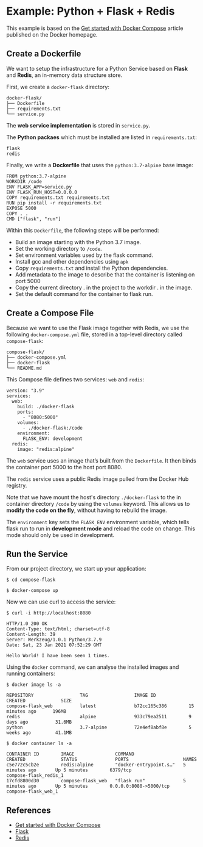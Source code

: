 # Example: Python + Flask + Redis

This example is based on the [Get started with Docker Compose](https://docs.docker.com/compose/gettingstarted/)
article published on the Docker homepage.

## Create a Dockerfile

We want to setup the infrastructure for a Python Service based on **Flask** 
and **Redis**, an in-memory data structure store.

First, we create a `docker-flask` directory:
```
docker-flask/
├── Dockerfile
├── requirements.txt
└── service.py
```
The **web service implementation** is stored in `service.py`. 

The **Python packaes** which must be installed are listed in `requirements.txt`:
```
flask
redis
```

Finally, we write a **Dockerfile** that uses the `python:3.7-alpine` base image:
```
FROM python:3.7-alpine
WORKDIR /code
ENV FLASK_APP=service.py
ENV FLASK_RUN_HOST=0.0.0.0
COPY requirements.txt requirements.txt
RUN pip install -r requirements.txt
EXPOSE 5000
COPY . .
CMD ["flask", "run"]
```
Within this `Dockerfile`, the following steps will be performed:
* Build an image starting with the Python 3.7 image.
* Set the working directory to `/code`.
* Set environment variables used by the flask command.
* Install gcc and other dependencies using `apk`
* Copy `requirements.txt` and install the Python dependencies.
* Add metadata to the image to describe that the container is listening on port 5000
* Copy the current directory . in the project to the workdir . in the image.
* Set the default command for the container to flask run.


## Create a Compose File
Because we want to use the Flask image together with Redis, we use the following 
`docker-compose.yml` file, stored in a top-level directory called `compose-flask`:
```
compose-flask/
├── docker-compose.yml
├── docker-flask
└── README.md
```
This Compose file defines two services: `web` and `redis`:
```
version: "3.9"
services:
  web:
    build: ./docker-flask
    ports:
      - "8080:5000"
    volumes:
      - ./docker-flask:/code
    environment:
      FLASK_ENV: development
  redis:
    image: "redis:alpine"
```
The `web` service uses an image that’s built from the `Dockerfile`. 
It then binds the container port 5000 to the host port 8080. 
 
The `redis` service uses a public Redis image pulled from the Docker Hub registry.
  
Note that we have mount the host's directory `./docker-flask` to the in container directory `/code`
by using the `volumes` keyword.
This allows us to **modify the code on the fly**, without having to rebuild the image.

The `environment` key sets the `FLASK_ENV` environment variable, which tells flask run to run 
in **development mode** and reload the code on change. This mode should only be used in development.

## Run the Service
From our project directory, we start up your application:
```
$ cd compose-flask

$ docker-compose up
```

Now we can use curl to access the service:
```
$ curl -i http://localhost:8080

HTTP/1.0 200 OK
Content-Type: text/html; charset=utf-8
Content-Length: 39
Server: Werkzeug/1.0.1 Python/3.7.9
Date: Sat, 23 Jan 2021 07:52:29 GMT

Hello World! I have been seen 1 times.
```

Using the `docker` command, we can analyse the installed images and running containers:

```
$ docker image ls -a

REPOSITORY                 TAG                 IMAGE ID            CREATED             SIZE
compose-flask_web          latest              b72cc165c386        15 minutes ago      196MB
redis                      alpine              933c79ea2511        9 days ago          31.6MB
python                     3.7-alpine          72e4ef8abf8e        5 weeks ago         41.1MB
```

```
$ docker container ls -a

CONTAINER ID        IMAGE               COMMAND                  CREATED             STATUS              PORTS                    NAMES
c5e772c5cb2e        redis:alpine        "docker-entrypoint.s…"   5 minutes ago       Up 5 minutes        6379/tcp                 compose-flask_redis_1
17cfd8800d30        compose-flask_web   "flask run"              5 minutes ago       Up 5 minutes        0.0.0.0:8080->5000/tcp   compose-flask_web_1
```


## References
* [Get started with Docker Compose](https://docs.docker.com/compose/gettingstarted/)
* [Flask](https://flask.palletsprojects.com/en/1.1.x/)
* [Redis](https://redis.io/)